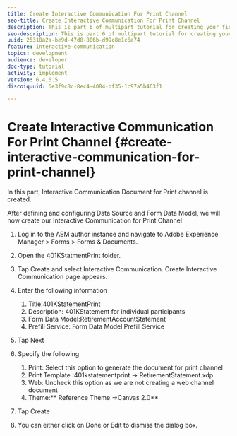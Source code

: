 ```yaml
---
title: Create Interactive Communication For Print Channel
seo-title: Create Interactive Communication For Print Channel
description: This is part 6 of multipart tutorial for creating your first interactive communication document for the print channel. In this part, Interactive Communication Document for Print channel is created.
seo-description: This is part 6 of multipart tutorial for creating your first interactive communication document for the print channel. In this part, Interactive Communication Document for Print channel is created.
uuid: 25318a2a-be9d-47d8-806b-d99c8e1c6a74
feature: interactive-communication
topics: development
audience: developer
doc-type: tutorial
activity: implement
version: 6.4,6.5
discoiquuid: 6e3f9c8c-8ec4-4084-bf35-1c97a5b463f1

---
```


# Create Interactive Communication For Print Channel {#create-interactive-communication-for-print-channel}

 In this part, Interactive Communication Document for Print channel is created.

After defining and configuring Data Source and Form Data Model, we will now create our Interactive Communication for Print Channel

1. Log in to the AEM author instance and navigate to Adobe Experience Manager &gt; Forms &gt; Forms & Documents. 
1. Open the 401KStatmentPrint folder.
1. Tap Create and select Interactive Communication. Create Interactive Communication page appears. 
1. Enter the following information

    1. Title:401KStatementPrint
    1. Description: 401KStatement for individual participants
    1. Form Data Model:RetirementAccountStatement
    1. Prefill Service: Form Data Model Prefill Service

1. Tap Next
1. Specify the following

    1. Print: Select this option to generate the document for print channel
    1. Print Template :401kstatementprint -&gt; RetirementStatement.xdp
    1. Web: Uncheck this option as we are not creating a web channel document
    1. Theme:** Reference Theme -&gt;Canvas 2.0**

1. Tap Create
1. You can either click on Done or Edit to dismiss the dialog box.

